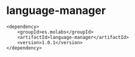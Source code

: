 # language-manager

```
<dependency>
    <groupId>es.molabs</groupId>
    <artifactId>language-manager</artifactId>
    <version>1.0.1</version>
</dependency>
```

